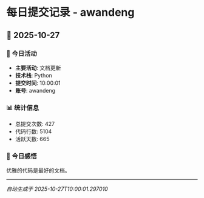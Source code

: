 # 每日提交记录 - awandeng

## 📅 2025-10-27

### 🎯 今日活动
- **主要活动**: 文档更新
- **技术栈**: Python
- **提交时间**: 10:00:01
- **账号**: awandeng

### 📊 统计信息
- 总提交次数: 427
- 代码行数: 5104
- 活跃天数: 665

### 💭 今日感悟
优雅的代码是最好的文档。

---
*自动生成于 2025-10-27T10:00:01.297010*
